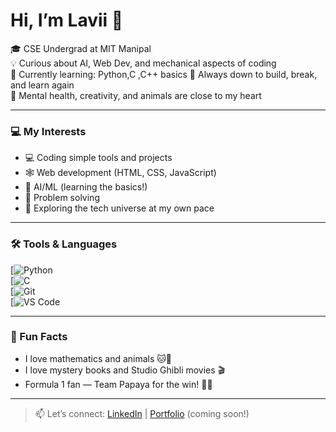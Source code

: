 # Hi, I’m Lavii 👋

🎓 CSE Undergrad at MIT Manipal  
💡 Curious about AI, Web Dev, and mechanical aspects of coding  
🔭 Currently learning: Python,C ,C++ basics 
🌱 Always down to build, break, and learn again  
🧠 Mental health, creativity, and animals are close to my heart

---

### 💻 My Interests
- 💻 Coding simple tools and projects
- 🕸️ Web development (HTML, CSS, JavaScript)
- 🤖 AI/ML (learning the basics!)
- 🧩 Problem solving
- 🌌 Exploring the tech universe at my own pace

---

### 🛠️ Tools & Languages  
[![Python](https://www.learnpython.org/)  
[![C](https://www.programiz.com/c-programming)  
[![Git](https://www.atlassian.com/git/tutorials/what-is-git)  
[![VS Code](https://code.visualstudio.com/docs/introvideos/basics)



---

### 🐾 Fun Facts
- I love mathematics and animals 🐱🐾
- I love mystery books and Studio Ghibli movies 🎬
- Formula 1 fan — Team Papaya for the win! 🧡🏁

---

> 📫 Let’s connect: [LinkedIn](https://www.linkedin.com) | [Portfolio](#) (coming soon!)


<!--
**alien2709/alien2709** is a ✨ _special_ ✨ repository because its `README.md` (this file) appears on your GitHub profile.

Here are some ideas to get you started:

- 🔭 I’m currently working on ...
- 🌱 I’m currently learning ...
- 👯 I’m looking to collaborate on ...
- 🤔 I’m looking for help with ...
- 💬 Ask me about ...
- 📫 How to reach me: ...
- 😄 Pronouns: ...
- ⚡ Fun fact: ...
-->
